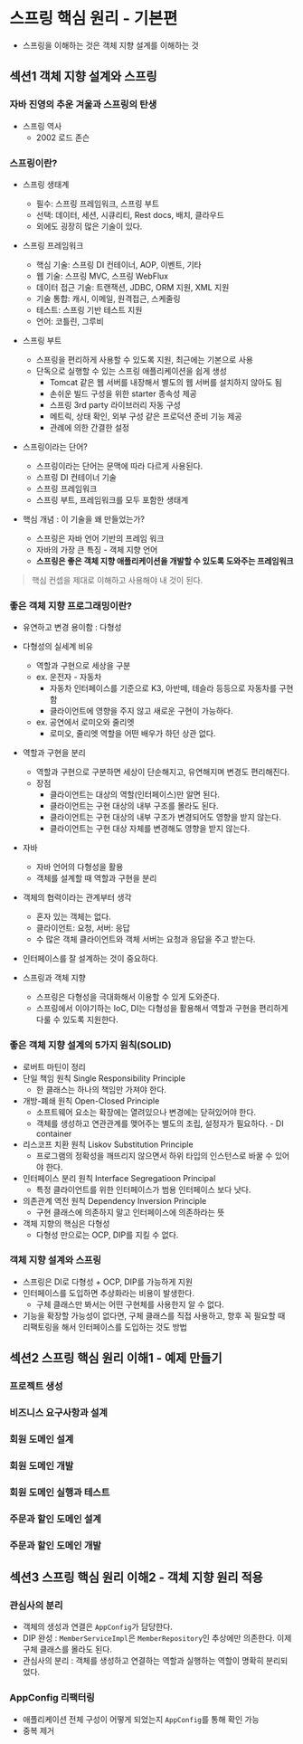 # 스프링 핵심 원리 - 기본편
- 스프링을 이해하는 것은 객체 지향 설계를 이해하는 것

## 섹션1 객체 지향 설계와 스프링
### 자바 진영의 추운 겨울과 스프링의 탄생 
- 스프링 역사 
  - 2002 로드 존슨

### 스프링이란?
- 스프링 생태계 
  - 필수: 스프링 프레임워크, 스프링 부트
  - 선택: 데이터, 세션, 시큐리티, Rest docs, 배치, 클라우드
  - 외에도 굉장히 많은 기술이 있다. 
- 스프링 프레임워크
  - 핵심 기술: 스프링 DI 컨테이너, AOP, 이벤트, 기타
  - 웹 기술: 스프링 MVC, 스프링 WebFlux
  - 데이터 접근 기술: 트랜잭션, JDBC, ORM 지원, XML 지원
  - 기술 통합: 캐시, 이메일, 원격접근, 스케줄링
  - 테스트: 스프링 기반 테스트 지원
  - 언어: 코틀린, 그루비
- 스프링 부트
  - 스프링을 편리하게 사용할 수 있도록 지원, 최근에는 기본으로 사용
  - 단독으로 실행할 수 있는 스프링 애플리케이션을 쉽게 생성
    - Tomcat 같은 웹 서버를 내장해서 별도의 웹 서버를 설치하지 않아도 됨
    - 손쉬운 빌드 구성을 위한 starter 종속성 제공
    - 스프링 3rd party 라이브러리 자동 구성
    - 메트릭, 상태 확인, 외부 구성 같은 프로덕션 준비 기능 제공
    - 관례에 의한 간결한 설정
- 스프링이라는 단어?
  - 스프링이라는 단어는 문맥에 따라 다르게 사용된다.
  - 스프링 DI 컨테이너 기술
  - 스프링 프레임워크
  - 스프링 부트, 프레임워크를 모두 포함한 생태계
  
- 핵심 개념 : 이 기술을 왜 만들었는가?
  - 스프링은 자바 언어 기반의 프레임 워크
  - 자바의 가장 큰 특징 - 객체 지향 언어 
  - **스프링은 좋은 객체 지향 애플리케이션을 개발할 수 있도록 도와주는 프레임워크**

> 핵심 컨셉을 제대로 이해하고 사용해야 내 것이 된다.

### 좋은 객체 지향 프로그래밍이란?
- 유연하고 변경 용이함 : 다형성
- 다형성의 실세계 비유
  - 역할과 구현으로 세상을 구분
  - ex. 운전자 - 자동차 
    - 자동차 인터페이스를 기준으로 K3, 아반떼, 테슬라 등등으로 자동차를 구현함
    - 클라이언트에 영향을 주지 않고 새로운 구현이 가능하다. 
  - ex. 공연에서 로미오와 줄리엣
    - 로미오, 줄리엣 역할을 어떤 배우가 하던 상관 없다.

- 역할과 구현을 분리
  - 역할과 구현으로 구분하면 세상이 단순해지고, 유연해지며 변경도 편리해진다.
  - 장점
    - 클라이언트는 대상의 역할(인터페이스)만 알면 된다.
    - 클라이언트는 구현 대상의 내부 구조를 몰라도 된다.
    - 클라이언트는 구현 대상의 내부 구조가 변경되어도 영향을 받지 않는다.
    - 클라이언트는 구현 대상 자체를 변경해도 영향을 받지 않는다.
- 자바
  - 자바 언어의 다형성을 활용
  - 객체를 설계할 때 역할과 구현을 분리 
- 객체의 협력이라는 관계부터 생각
  - 혼자 있는 객체는 없다.
  - 클라이언트: 요청, 서버: 응답
  - 수 많은 객체 클라이언트와 객체 서버는 요청과 응답을 주고 받는다. 
- 인터페이스를 잘 설계하는 것이 중요하다.
- 스프링과 객체 지향
  - 스프링은 다형성을 극대화해서 이용할 수 있게 도와준다.
  - 스프링에서 이야기하는 IoC, DI는 다형성을 활용해서 역할과 구현을 편리하게 다룰 수 있도록 지원한다.

### 좋은 객체 지향 설계의 5가지 원칙(SOLID)
- 로버트 마틴이 정리
- 단일 책임 원칙 Single Responsibility Principle
  - 한 클래스는 하나의 책임만 가져야 한다.
- 개방-폐쇄 원칙 Open-Closed Principle
  - 소프트웨어 요소는 확장에는 열려있으나 변경에는 닫혀있어야 한다.
  - 객체를 생성하고 연관관계를 맺어주는 별도의 조립, 설정자가 필요하다. - DI container
- 리스코프 치환 원칙 Liskov Substitution Principle
  - 프로그램의 정확성을 깨뜨리지 않으면서 하위 타입의 인스턴스로 바꿀 수 있어야 한다.
- 인터페이스 분리 원칙 Interface Segregatioon Principal
  - 특정 클라이언트를 위한 인터페이스가 범용 인터페이스 보다 낫다.
- 의존관계 역전 원칙 Dependency Inversion Principle
  - 구현 클래스에 의존하지 말고 인터페이스에 의존하라는 뜻
- 객체 지향의 핵심은 다형성
  - 다형성 만으로는 OCP, DIP를 지킬 수 없다.

### 객체 지향 설계와 스프링
- 스프링은 DI로 다형성 + OCP, DIP를 가능하게 지원 
- 인터페이스를 도입하면 추상화라는 비용이 발생한다.
  - 구체 클래스만 봐서는 어떤 구현체를 사용한지 알 수 없다. 
- 기능을 확장할 가능성이 없다면, 구체 클래스를 직접 사용하고, 향후 꼭 필요할 때 리팩토링을 해서 인터페이스를 도입하는 것도 방법

## 섹션2 스프링 핵심 원리 이해1 - 예제 만들기 
### 프로젝트 생성
### 비즈니스 요구사항과 설계
### 회원 도메인 설계
### 회원 도메인 개발
### 회원 도메인 실행과 테스트 
### 주문과 할인 도메인 설계
### 주문과 할인 도메인 개발

## 섹션3 스프링 핵심 원리 이해2 - 객체 지향 원리 적용

### 관심사의 분리 
- 객체의 생성과 연결은 `AppConfig`가 담당한다.
- DIP 완성 : `MemberServiceImpl`은 `MemberRepository`인 추상에만 의존한다. 이제 구체 클래스를 몰라도 된다.
- 관심사의 분리 : 객체를 생성하고 연결하는 역할과 실행하는 역할이 명확히 분리되었다.

### AppConfig 리팩터링
- 애플리케이션 전체 구성이 어떻게 되었는지 `AppConfig`를 통해 확인 가능
- 중복 제거 

























